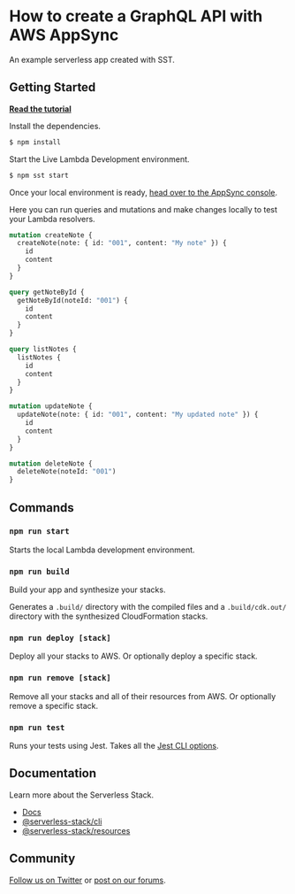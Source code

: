 # How to create a GraphQL API with AWS AppSync

An example serverless app created with SST.

## Getting Started

[**Read the tutorial**](https://serverless-stack.com/examples/how-to-create-a-serverless-graphql-api-with-aws-appsync.html)

Install the dependencies.

```bash
$ npm install
```

Start the Live Lambda Development environment.

```bash
$ npm sst start
```

Once your local environment is ready, [head over to the AppSync console](https://console.aws.amazon.com/appsync).

Here you can run queries and mutations and make changes locally to test your Lambda resolvers.

```graphql
mutation createNote {
  createNote(note: { id: "001", content: "My note" }) {
    id
    content
  }
}

query getNoteById {
  getNoteById(noteId: "001") {
    id
    content
  }
}

query listNotes {
  listNotes {
    id
    content
  }
}

mutation updateNote {
  updateNote(note: { id: "001", content: "My updated note" }) {
    id
    content
  }
}

mutation deleteNote {
  deleteNote(noteId: "001")
}
```

## Commands

### `npm run start`

Starts the local Lambda development environment.

### `npm run build`

Build your app and synthesize your stacks.

Generates a `.build/` directory with the compiled files and a `.build/cdk.out/` directory with the synthesized CloudFormation stacks.

### `npm run deploy [stack]`

Deploy all your stacks to AWS. Or optionally deploy a specific stack.

### `npm run remove [stack]`

Remove all your stacks and all of their resources from AWS. Or optionally remove a specific stack.

### `npm run test`

Runs your tests using Jest. Takes all the [Jest CLI options](https://jestjs.io/docs/en/cli).

## Documentation

Learn more about the Serverless Stack.

- [Docs](https://docs.serverless-stack.com)
- [@serverless-stack/cli](https://docs.serverless-stack.com/packages/cli)
- [@serverless-stack/resources](https://docs.serverless-stack.com/packages/resources)

## Community

[Follow us on Twitter](https://twitter.com/ServerlessStack) or [post on our forums](https://discourse.serverless-stack.com).
